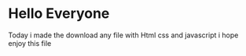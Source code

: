 # Hello Everyone
Today i made the download any file with Html css and javascript 
i hope enjoy this file 
